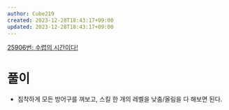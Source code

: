 ```yaml
---
author: Cube219
created: 2023-12-28T18:43:17+09:00
updated: 2023-12-28T18:43:17+09:00
---
```


[25906번: 수렵의 시간이다!](https://www.acmicpc.net/problem/25906)

# 풀이

* 침착하게 모든 방어구를 껴보고, 스킬 한 개의 레벨을 낮춤/올림을 다 해보면 된다.
